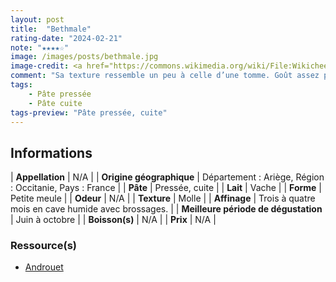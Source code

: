 ```yaml
---
layout: post
title:  "Bethmale"
rating-date: "2024-02-21"
note: "★★★★☆"
image: /images/posts/bethmale.jpg
image-credit: <a href="https://commons.wikimedia.org/wiki/File:Wikicheese_-_Bethmale_-_20150417_-_001.jpg">Thesupermat</a>, <a href="https://creativecommons.org/licenses/by-sa/4.0">CC BY-SA 4.0</a>, via Wikimedia Commons
comment: "Sa texture ressemble un peu à celle d’une tomme. Goût assez prononcé, avec la croûte qui rapelle la bête. Très bon !"
tags:
    - Pâte pressée
    - Pâte cuite
tags-preview: "Pâte pressée, cuite"
---
```


## Informations

| **Appellation** | N/A |
| **Origine géographique** | Département : Ariège, Région : Occitanie, Pays : France |
| **Pâte** | Pressée, cuite |
| **Lait** | Vache |
| **Forme** | Petite meule |
| **Odeur** | N/A |
| **Texture** | Molle |
| **Affinage** | Trois à quatre mois en cave humide avec brossages. |
| **Meilleure période de dégustation** | Juin à octobre |
| **Boisson(s)** | N/A |
| **Prix** | N/A |

### Ressource(s)
* [Androuet](http://www.androuet.com/Bethmale-200.html)